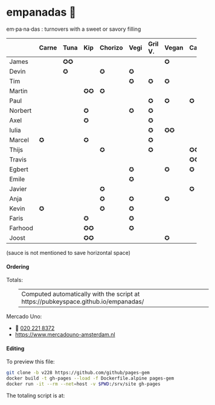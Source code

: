 # empanadas 🥟

em·pa·na·das
: turnovers with a sweet or savory filling

|          | Carne | Tuna  | Kip | Chorizo| Vegi | Gril V.| Vegan|Caprese| Mon.Sp.|Pork.Sa|Ham&Che |
| :------  | :---- | :---- | :-- | :----- | :--- | :----- | :--- | :---- | :----- | :---- | :----- |
| James    |       | ✪✪    |     |        |      |        | ✪    |       |        |       |        |
| Devin    |       | ✪     |     | ✪      | ✪    |        |      |       |        |       |        |
| Tim      |       |       |     |        | ✪    | ✪      | ✪    |       |        |       |        |
| Martin   |       |       | ✪✪  | ✪      |      |        |      |       |        |       |        |
| Paul     |       |       |     |        |      | ✪      | ✪    | ✪     |        |       |        |
| Norbert  |       |       | ✪   |        | ✪    | ✪      |      |       |        |       |        |
| Axel     |       |       | ✪   |        |      | ✪      |      |       |        |       |        |
| Iulia    |       |       |     |        |      | ✪      | ✪✪   |       |        |       |        |
| Marcel   | ✪     |       | ✪   |        |      | ✪      |      |       |        |       |        |
| Thijs    |       |       |     | ✪      |      | ✪      |      | ✪✪    | ✪      |       |        |
| Travis   |       |       |     |        |      |        |      | ✪✪    |        |       |        |
| Egbert   |       |       |     |        | ✪    |        | ✪    | ✪     |        |       |        |
| Emile    |       |       |     |        | ✪    |        |      |       | ✪      |       |        |
| Javier   |       |       |     | ✪      |      |        |      | ✪     |        |       |        |
| Anja     |       |       |     | ✪      | ✪    |        | ✪    |       |        |       |        |
| Kevin    | ✪     |       |     | ✪      | ✪    |        |      |       |        |       |        |
| Faris    |       |       | ✪   |        | ✪    |        |      |       | ✪      |       |        |
| Farhood  |       |       | ✪✪  |        | ✪    |        |      |       |        |       |        |
| Joost    |       |       | ✪✪  |        |      |        | ✪    |       |        |       |        |

(sauce is not mentioned to save horizontal space)
    
#### Ordering

Totals:

<table id=totals style="margin-left: 2em">
    <tr><td>Computed automatically with the script at https://pubkeyspace.github.io/empanadas/</td></tr>
</table>

Mercado Uno:
- 🤙 [020 221 8372](tel:+31202218372)
- https://www.mercadouno-amsterdam.nl

#### Editing

To preview this file:

```sh
git clone -b v228 https://github.com/github/pages-gem
docker build -t gh-pages --load -f Dockerfile.alpine pages-gem
docker run -it --rm --net=host -v $PWD:/srv/site gh-pages
```

The totaling script is at:

<script src="./code.js">
</script>
